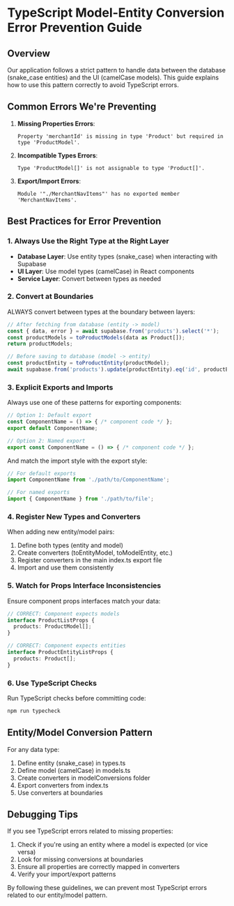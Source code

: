 
# TypeScript Model-Entity Conversion Error Prevention Guide

## Overview

Our application follows a strict pattern to handle data between the database (snake_case entities) and the UI (camelCase models). This guide explains how to use this pattern correctly to avoid TypeScript errors.

## Common Errors We're Preventing

1. **Missing Properties Errors**:
   ```
   Property 'merchantId' is missing in type 'Product' but required in type 'ProductModel'.
   ```

2. **Incompatible Types Errors**:
   ```
   Type 'ProductModel[]' is not assignable to type 'Product[]'.
   ```

3. **Export/Import Errors**:
   ```
   Module '"./MerchantNavItems"' has no exported member 'MerchantNavItems'.
   ```

## Best Practices for Error Prevention

### 1. Always Use the Right Type at the Right Layer

- **Database Layer**: Use entity types (snake_case) when interacting with Supabase
- **UI Layer**: Use model types (camelCase) in React components
- **Service Layer**: Convert between types as needed

### 2. Convert at Boundaries

ALWAYS convert between types at the boundary between layers:

```typescript
// After fetching from database (entity -> model)
const { data, error } = await supabase.from('products').select('*');
const productModels = toProductModels(data as Product[]);
return productModels;

// Before saving to database (model -> entity)
const productEntity = toProductEntity(productModel);
await supabase.from('products').update(productEntity).eq('id', productEntity.id);
```

### 3. Explicit Exports and Imports

Always use one of these patterns for exporting components:

```typescript
// Option 1: Default export
const ComponentName = () => { /* component code */ };
export default ComponentName;

// Option 2: Named export
export const ComponentName = () => { /* component code */ };
```

And match the import style with the export style:

```typescript
// For default exports
import ComponentName from './path/to/ComponentName';

// For named exports 
import { ComponentName } from './path/to/file';
```

### 4. Register New Types and Converters

When adding new entity/model pairs:

1. Define both types (entity and model)
2. Create converters (toEntityModel, toModelEntity, etc.)
3. Register converters in the main index.ts export file
4. Import and use them consistently

### 5. Watch for Props Interface Inconsistencies

Ensure component props interfaces match your data:

```typescript
// CORRECT: Component expects models
interface ProductListProps {
  products: ProductModel[];
}

// CORRECT: Component expects entities
interface ProductEntityListProps {
  products: Product[];
}
```

### 6. Use TypeScript Checks

Run TypeScript checks before committing code:

```bash
npm run typecheck
```

## Entity/Model Conversion Pattern

For any data type:

1. Define entity (snake_case) in types.ts
2. Define model (camelCase) in models.ts
3. Create converters in modelConversions folder
4. Export converters from index.ts
5. Use converters at boundaries

## Debugging Tips

If you see TypeScript errors related to missing properties:

1. Check if you're using an entity where a model is expected (or vice versa)
2. Look for missing conversions at boundaries
3. Ensure all properties are correctly mapped in converters
4. Verify your import/export patterns

By following these guidelines, we can prevent most TypeScript errors related to our entity/model pattern.
